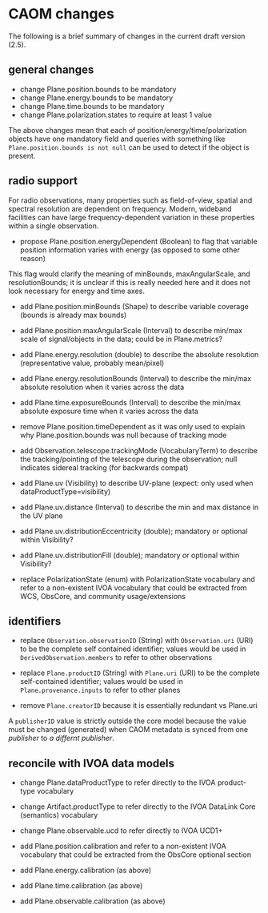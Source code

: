 # CAOM changes
The following is a brief summary of changes in the current draft version (2.5).

## general changes 
- change Plane.position.bounds to be mandatory
- change Plane.energy.bounds to be mandatory
- change Plane.time.bounds to be mandatory
- change Plane.polarization.states to require at least 1 value

The above changes mean that each of position/energy/time/polarization objects have one mandatory field and 
queries with something like `Plane.position.bounds is not null` can be used to detect if the object is present.

## radio support
For radio observations, many properties such as field-of-view, spatial and spectral resolution are dependent on frequency. Modern, wideband facilities can have large frequency-dependent variation in these properties within a single observation.

- propose Plane.position.energyDependent (Boolean) to flag that variable position information varies with energy (as opposed to some other reason)

This flag would clarify the meaning of minBounds, maxAngularScale, and resolutionBounds; it is unclear if this is really needed here and it does not look necessary for energy and time axes.

- add Plane.position.minBounds (Shape) to describe variable coverage (bounds is already max bounds)
- add Plane.position.maxAngularScale (Interval) to describe min/max scale of signal/objects in the data; could be in Plane.metrics?
- add Plane.energy.resolution (double) to describe the absolute resolution (representative value, probably mean/pixel)
- add Plane.energy.resolutionBounds (Interval) to describe the min/max absolute resolution when it varies across the data
- add Plane.time.exposureBounds (Interval) to describe the min/max absolute exposure time when it varies across the data
- remove Plane.position.timeDependent as it was only used to explain why Plane.position.bounds was null because of tracking mode

- add Observation.telescope.trackingMode (VocabularyTerm) to describe the tracking/pointing of the telescope during the observation; null indicates sidereal tracking (for backwards compat)

- add Plane.uv (Visibility) to describe UV-plane (expect: only used when dataProductType=visibility)
- add Plane.uv.distance (Interval) to describe the min and max distance in the UV plane
- add Plane.uv.distributionEccentricity (double); mandatory or optional within Visibility?
- add Plane.uv.distributionFill (double); mandatory or optional within Visibility?

- replace PolarizationState (enum) with PolarizationState vocabulary and refer to a non-existent IVOA vocabulary that could be extracted from WCS, ObsCore, and community usage/extensions

## identifiers
- replace `Observation.observationID` (String) with `Observation.uri` (URI) to be the complete self contained identifier; values would be used in `DerivedObservation.members` to refer to other observations
  
- replace `Plane.productID` (String) with `Plane.uri` (URI) to be the complete self-contained identifier; values would be used in `Plane.provenance.inputs` to refer to other planes
- remove `Plane.creatorID` because it is essentially redundant vs Plane.uri

A `publisherID` value is strictly outside the core model because the value must be changed (generated) when CAOM metadata is synced from one _publisher_ to _a differnt publisher_. 

## reconcile with IVOA data models

- change Plane.dataProductType to refer directly to the IVOA product-type vocabulary
- change Artifact.productType to refer directly to the IVOA DataLink Core (semantics) vocabulary
- change Plane.observable.ucd to refer directly to IVOA UCD1+

- add Plane.position.calibration and refer to a non-existent IVOA vocabulary that could be extracted from the ObsCore optional section
- add Plane.energy.calibration (as above)
- add Plane.time.calibration (as above)
- add Plane.observable.calibration (as above)
